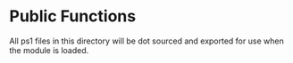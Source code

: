 # Public Functions

All ps1 files in this directory will be dot sourced and exported for use when the module is loaded.

